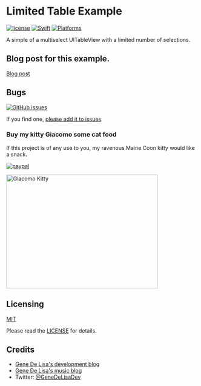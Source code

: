 # Limited Table Example

[![license](https://img.shields.io/github/license/mashape/apistatus.svg)](https://en.wikipedia.org/wiki/MIT_License)
[![Swift](https://img.shields.io/badge/swift-2.2-orange.svg?style=flat)](https://developer.apple.com/swift/)
[![Platforms](https://img.shields.io/badge/platform-ios-lightgrey.svg)](https://developer.apple.com/ios/)


A simple of a multiselect UITableView with a limited number of selections.


## Blog post for this example.

[Blog post](http://www.rockhoppertech.com/blog/multiselect-uitableview-with-limited-selections/)



## Bugs


[![GitHub issues](https://img.shields.io/github/issues/genedelisa/LimitTableExample.svg)](https://github.com/genedelisa/LimitTableExample/issues)

If you find one, [please add it to issues](https://github.com/genedelisa/LimitTableExample/issues)

### Buy my kitty Giacomo some cat food

If this project is of any use to you, my ravenous Maine Coon kitty would like a snack.

[![paypal](https://www.paypalobjects.com/en_US/i/btn/btn_donate_SM.gif)](https://www.paypal.com/cgi-bin/webscr?cmd=_donations&business=F5KE9Z29MH8YQ&bnP-DonationsBF:btn_donate_SM.gif:NonHosted)

<img src="http://www.rockhoppertech.com/blog/wp-content/uploads/2015/05/IMG_0657.png" alt="Giacomo Kitty" width="400" height="300">


## Licensing

[MIT](https://en.wikipedia.org/wiki/MIT_License)

Please read the [LICENSE](LICENSE) for details.

## Credits

*	[Gene De Lisa's development blog](http://rockhoppertech.com/blog/)
*	[Gene De Lisa's music blog](http://genedelisa.com/)
*   Twitter: [@GeneDeLisaDev](http://twitter.com/genedelisadev)